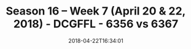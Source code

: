 ---
title: Season 16 – Week 7 (April 20 & 22, 2018) - DCGFFL - 6356 vs 6367
teams_score:
- team: 6356
  score: 26
- team: 6367
  score: 21
mvp: Patrick Smith, Shanden Delameter
game-ball: Andy Smith, Adam Robbins
sportsperson: Aaron Beck, Dan Haney
season: 16
week: 7
date: '2018-04-22T16:34:01'
pageid: season-16-week-7-april-20-22-2018-6356-vs-6367
---